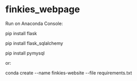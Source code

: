 # finkies_webpage

Run on Anaconda Console:

pip install flask

pip install flask_sqlalchemy

pip install pymysql

or:

conda create --name finkies-website --file requirements.txt